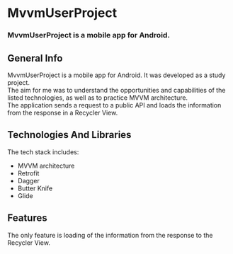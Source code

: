 # MvvmUserProject

### MvvmUserProject  is a mobile app for Android. 

## General Info
MvvmUserProject is a mobile app for Android. It was developed as a study project. <br>
The aim for me was to understand the opportunities and capabilities of the listed technologies, as well as to practice MVVM architecture.<br>
The application sends a request to a public API and loads the information from the response in a Recycler View.


## Technologies And Libraries
The tech stack includes:
* MVVM architecture
* Retrofit
* Dagger
* Butter Knife
* Glide

## Features
 
The only feature is loading of the information from the response to the Recycler View. 
